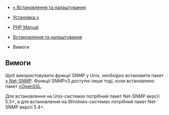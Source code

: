 - [« Встановлення та налаштування](snmp.setup.md)
- [Установка »](snmp.installation.md)

- [PHP Manual](index.md)
- [Встановлення та налаштування](snmp.setup.md)
- Вимоги

## Вимоги

Щоб використовувати функції SNMP у Unix, необхідно встановити пакет
[» Net-SNMP](http://www.net-snmp.org/). Функції SNMPv3 доступні лише
тоді, коли встановлено пакет [»OpenSSL](http://www.openssl.org/).

Для встановлення на Unix-системах потрібний пакет Net-SNMP версії 5.3+, а
для встановлення на Windows-системах потрібний пакет Net-SNMP версії 5.4+.
